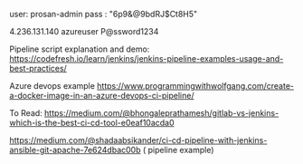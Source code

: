 user: prosan-admin
pass : "6p9&@9bdRJ$Ct8H5"

4.236.131.140
azureuser
P@ssword1234

Pipeline script explanation and demo:
https://codefresh.io/learn/jenkins/jenkins-pipeline-examples-usage-and-best-practices/

Azure devops example
https://www.programmingwithwolfgang.com/create-a-docker-image-in-an-azure-devops-ci-pipeline/

To Read:
https://medium.com/@bhongaleprathamesh/gitlab-vs-jenkins-which-is-the-best-ci-cd-tool-e0eaf10acda0

https://medium.com/@shadaabsikander/ci-cd-pipeline-with-jenkins-ansible-git-apache-7e624dbac00b ( pipeline example)